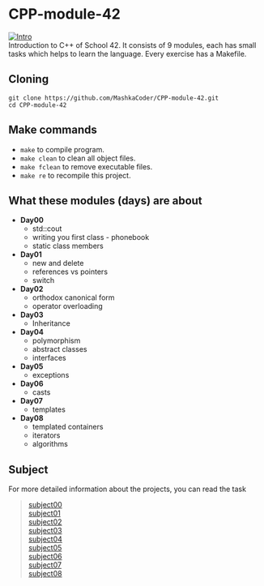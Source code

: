 # CPP-module-42
[![Intro](https://img.shields.io/badge/Cursus-CPP_module42-success?style=for-the-badge&logo=42)](https://github.com/MashkaCoder/CPP-module-42.git)<br>
Introduction to C++ of School 42. It consists of 9 modules, each has small tasks which helps to learn the language. Every exercise has a Makefile. <br>

## Cloning <br>
```
git clone https://github.com/MashkaCoder/CPP-module-42.git
cd CPP-module-42
```

## Make commands

- `make` to compile program. <br>
- `make clean` to clean all object files. <br>
- `make fclean` to remove executable files. <br>
- `make re` to recompile this project.<br>

## What these modules (days) are about
- **Day00**
	- std::cout
	- writing you first class - phonebook
	- static class members
- **Day01**
	- new and delete
	- references vs pointers
	- switch
- **Day02**
	- orthodox canonical form
	- operator overloading
- **Day03**
	- Inheritance
- **Day04**
	- polymorphism
	- abstract classes
	- interfaces
- **Day05**
	- exceptions
- **Day06**
	- casts
- **Day07**
	- templates
- **Day08**
	- templated containers
	- iterators
	- algorithms

## Subject
For more detailed information about the projects, you can read the task
 > [subject00](00/en.subject.pdf)<br>
 > [subject01](01/en.subject.pdf)<br>
 > [subject02](02/en.subject.pdf)<br>
 > [subject03](03/en.subject.pdf)<br>
 > [subject04](04/en.subject.pdf)<br>
 > [subject05](05/en.subject.pdf)<br>
 > [subject06](06/en.subject.pdf)<br>
 > [subject07](07/en.subject.pdf)<br>
 > [subject08](08/en.subject.pdf)<br>
